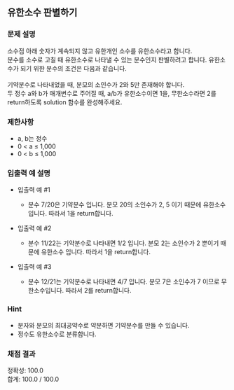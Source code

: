 ## 유한소수 판별하기

### 문제 설명

소수점 아래 숫자가 계속되지 않고 유한개인 소수를 유한소수라고 합니다. <br>
분수를 소수로 고칠 때 유한소수로 나타낼 수 있는 분수인지 판별하려고 합니다. 유한소수가 되기 위한 분수의 조건은 다음과 같습니다.<br>
<br>
기약분수로 나타내었을 때, 분모의 소인수가 2와 5만 존재해야 합니다.<br>
두 정수 a와 b가 매개변수로 주어질 때, a/b가 유한소수이면 1을, 무한소수라면 2를 return하도록 solution 함수를 완성해주세요.

### 제한사항

* a, b는 정수
* 0 < a ≤ 1,000
* 0 < b ≤ 1,000

### 입출력 예 설명

* 입출력 예 #1

  - 분수 7/20은 기약분수 입니다. 분모 20의 소인수가 2, 5 이기 때문에 유한소수입니다. 따라서 1을 return합니다.

* 입출력 예 #2

  - 분수 11/22는 기약분수로 나타내면 1/2 입니다. 분모 2는 소인수가 2 뿐이기 때문에 유한소수 입니다. 따라서 1을 return합니다.

* 입출력 예 #3

  - 분수 12/21는 기약분수로 나타내면 4/7 입니다. 분모 7은 소인수가 7 이므로 무한소수입니다. 따라서 2를 return합니다.

### Hint

* 분자와 분모의 최대공약수로 약분하면 기약분수를 만들 수 있습니다.
* 정수도 유한소수로 분류합니다.

### 채점 결과

정확성: 100.0<br>
합계: 100.0 / 100.0
